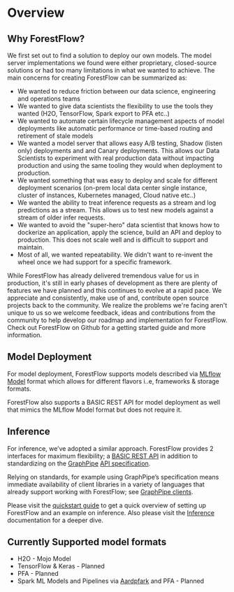 <!--
    Copyright 2020 DreamWorks Animation L.L.C.
    Licensed under the Apache License, Version 2.0 (the "License");
    you may not use this file except in compliance with the License.
    You may obtain a copy of the License at
    http://www.apache.org/licenses/LICENSE-2.0
    Unless required by applicable law or agreed to in writing, software
    distributed under the License is distributed on an "AS IS" BASIS,
    WITHOUT WARRANTIES OR CONDITIONS OF ANY KIND, either express or implied.
    See the License for the specific language governing permissions and
    limitations under the License.
-->
# Overview
## Why ForestFlow?

We first set out to find a solution to deploy our own models. The model server implementations we found were either proprietary, closed-source solutions or had too many limitations in what we wanted to achieve.
The main concerns for creating ForestFlow can be summarized as:
   - We wanted to reduce friction between our data science, engineering and operations teams
   - We wanted to give data scientists the flexibility to use the tools they wanted (H2O, TensorFlow, Spark export to PFA etc..)
   - We wanted to automate certain lifecycle management aspects of model deployments like automatic performance or time-based routing and retirement of stale models
   - We wanted a model server that allows easy A/B testing, Shadow (listen only) deployments and and Canary deployments. This allows our Data Scientists to experiment with real production data without impacting production and using the same tooling they would when deployment to production. 
   - We wanted something that was easy to deploy and scale for different deployment scenarios (on-prem local data center single instance, cluster of instances, Kubernetes managed, Cloud native etc..)
   - We wanted the ability to treat inference requests as a stream and log predictions as a stream. This allows us to test new models against a stream of older infer requests.
   - We wanted to avoid the "super-hero" data scientist that knows how to dockerize an application, apply the science, build an API and deploy to production. This does not scale well and is difficult to support and maintain.
   - Most of all, we wanted repeatability. We didn't want to re-invent the wheel once we had support for a specific framework. 

While ForestFlow has already delivered tremendous value for us in production, it's still in early phases of development as there are plenty of features we have planned and this continues to evolve at a rapid pace. 
We appreciate and consistently, make use of and, contribute open source projects back to the community. We realize the problems we're facing aren't unique to us so we welcome feedback, ideas and contributions from the community to help develop our roadmap and implementation for ForestFlow.
Check out ForestFlow on Github for a getting started guide and more information. 

## Model Deployment
For model deployment, ForestFlow supports models described via [MLflow Model](https://mlflow.org/docs/latest/models.html) format which allows for different flavors i..e, frameworks & storage formats.

ForestFlow also supports a BASIC REST API for model deployment as well that mimics the MLflow Model format but does not require it.

## Inference
For inference, we’ve adopted a similar approach. ForestFlow provides 2 interfaces for maximum flexibility; 
a [BASIC REST API](./inference.md#using-the-basic-rest-api) in addition to 
standardizing on the [GraphPipe](https://oracle.github.io/graphpipe) 
[API specification](https://oracle.github.io/graphpipe/#/guide/user-guide/spec).

Relying on standards, for example using GraphPipe’s specification means immediate availability of client libraries in a variety of languages that already support working with ForestFlow; see [GraphPipe clients](https://oracle.github.io/graphpipe/#/guide/clients/overview).

Please visit the [quickstart guide](./quickstart.md) to get a quick overview of setting up ForestFlow and an example on inference.
Also please visit the [Inference](./inference.md) documentation for a deeper dive. 

## Currently Supported model formats
 - H2O - Mojo Model
 - TensorFlow & Keras - Planned
 - PFA - Planned
 - Spark ML Models and Pipelines via [Aardpfark](https://github.com/CODAIT/aardpfark) and PFA - Planned
 
